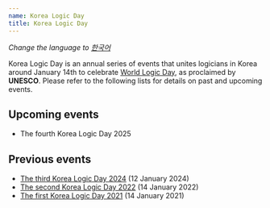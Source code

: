 ```yaml
---
name: Korea Logic Day
title: Korea Logic Day
---
```


_Change the language to [한국어](/kr/)_

Korea Logic Day is an annual series of events that unites logicians in Korea around January 14th to celebrate [World Logic Day](https://www.unesco.org/en/days/world-logic), as proclaimed by **UNESCO**. 
Please refer to the following lists for details on past and upcoming events.

## Upcoming events

- The fourth Korea Logic Day 2025


## Previous events

- [The third Korea Logic Day 2024](2024) (12 January 2024)
- [The second Korea Logic Day 2022](2022) (14 January 2022)
- [The first Korea Logic Day 2021](2021) (14 January 2021)




